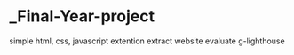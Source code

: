 # _Final-Year-project

simple html, css, javascript 
extention
extract website
evaluate
g-lighthouse
